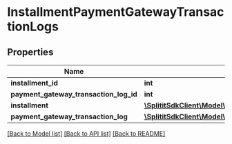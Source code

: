 # InstallmentPaymentGatewayTransactionLogs

## Properties
Name | Type | Description | Notes
------------ | ------------- | ------------- | -------------
**installment_id** | **int** |  | 
**payment_gateway_transaction_log_id** | **int** |  | 
**installment** | [**\SplititSdkClient\Model\Installments**](Installments.md) |  | [optional] 
**payment_gateway_transaction_log** | [**\SplititSdkClient\Model\PaymentGatewayTransactionLogs**](PaymentGatewayTransactionLogs.md) |  | [optional] 

[[Back to Model list]](../README.md#documentation-for-models) [[Back to API list]](../README.md#documentation-for-api-endpoints) [[Back to README]](../README.md)


